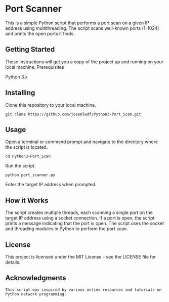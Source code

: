 # Port Scanner

This is a simple Python script that performs a port scan on a given IP address using multithreading. The script scans well-known ports (1-1024) and prints the open ports it finds.
## Getting Started

These instructions will get you a copy of the project up and running on your local machine.
Prerequisites

Python 3.x

## Installing

Clone this repository to your local machine.

    git clone https://github.com/josemlwdf/Python3-Port_Scan.git

## Usage

Open a terminal or command prompt and navigate to the directory where the script is located.


    cd Python3-Port_Scan

Run the script.

    python port_scanner.py

Enter the target IP address when prompted.

## How it Works

The script creates multiple threads, each scanning a single port on the target IP address using a socket connection. If a port is open, the script prints a message indicating that the port is open. The script uses the socket and threading modules in Python to perform the port scan.

## License

This project is licensed under the MIT License - see the LICENSE file for details.

## Acknowledgments

    This script was inspired by various online resources and tutorials on Python network programming.
